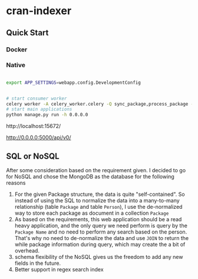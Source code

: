 # cran-indexer


## Quick Start


### Docker


### Native

```sh

export APP_SETTINGS=webapp.config.DevelopmentConfig


# start consumer worker
celery worker -A celery_worker.celery -Q sync_package,process_package --loglevel=info
# start main applications
python manage.py run -h 0.0.0.0 
```

http://localhost:15672/

http://0.0.0.0:5000/api/v0/

## SQL or NoSQL

After some consideration based on the requirement given. I decided to go for NoSQL and chose the MongoDB as the database for the following reasons

1. For the given Package structure, the data is quite "self-contained". So instead of using the SQL to normalize the data into a many-to-many relationship (table `Package` and table `Person`), I use the de-normalized way to store each package as document in a collection `Package`
2. As based on the requirements, this web application should be a read heavy application, and the only query we need perform is query by the `Package Name` and no need to perform any search based on the person. That's why no need to de-normalize the data and use `JOIN` to return the while package information during query, which may create the a bit of overhead.
3. schema flexibility of the NoSQL gives us the freedom to add any new fields in the future.
4. Better support in regex search index